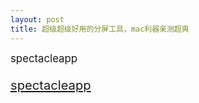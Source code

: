 ```yaml
---
layout: post
title: 超级超级好用的分屏工具，mac利器亲测超爽
---
```

<big>spectacleapp<big>

<a href="https://www.spectacleapp.com/">spectacleapp</a>


